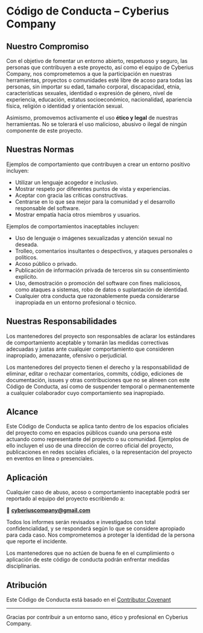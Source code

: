 # Código de Conducta – Cyberius Company

## Nuestro Compromiso

Con el objetivo de fomentar un entorno abierto, respetuoso y seguro, las personas que contribuyen a este proyecto, así como el equipo de Cyberius Company, nos comprometemos a que la participación en nuestras herramientas, proyectos o comunidades esté libre de acoso para todas las personas, sin importar su edad, tamaño corporal, discapacidad, etnia, características sexuales, identidad o expresión de género, nivel de experiencia, educación, estatus socioeconómico, nacionalidad, apariencia física, religión o identidad y orientación sexual.

Asimismo, promovemos activamente el uso **ético y legal** de nuestras herramientas. No se tolerará el uso malicioso, abusivo o ilegal de ningún componente de este proyecto.

## Nuestras Normas

Ejemplos de comportamiento que contribuyen a crear un entorno positivo incluyen:

- Utilizar un lenguaje acogedor e inclusivo.
- Mostrar respeto por diferentes puntos de vista y experiencias.
- Aceptar con gracia las críticas constructivas.
- Centrarse en lo que sea mejor para la comunidad y el desarrollo responsable del software.
- Mostrar empatía hacia otros miembros y usuarios.

Ejemplos de comportamientos inaceptables incluyen:

- Uso de lenguaje o imágenes sexualizadas y atención sexual no deseada.
- Trolleo, comentarios insultantes o despectivos, y ataques personales o políticos.
- Acoso público o privado.
- Publicación de información privada de terceros sin su consentimiento explícito.
- Uso, demostración o promoción del software con fines maliciosos, como ataques a sistemas, robo de datos o suplantación de identidad.
- Cualquier otra conducta que razonablemente pueda considerarse inapropiada en un entorno profesional o técnico.

## Nuestras Responsabilidades

Los mantenedores del proyecto son responsables de aclarar los estándares de comportamiento aceptable y tomarán las medidas correctivas adecuadas y justas ante cualquier comportamiento que consideren inapropiado, amenazante, ofensivo o perjudicial.

Los mantenedores del proyecto tienen el derecho y la responsabilidad de eliminar, editar o rechazar comentarios, commits, código, ediciones de documentación, issues y otras contribuciones que no se alineen con este Código de Conducta, así como de suspender temporal o permanentemente a cualquier colaborador cuyo comportamiento sea inapropiado.

## Alcance

Este Código de Conducta se aplica tanto dentro de los espacios oficiales del proyecto como en espacios públicos cuando una persona esté actuando como representante del proyecto o su comunidad. Ejemplos de ello incluyen el uso de una dirección de correo oficial del proyecto, publicaciones en redes sociales oficiales, o la representación del proyecto en eventos en línea o presenciales.

## Aplicación

Cualquier caso de abuso, acoso o comportamiento inaceptable podrá ser reportado al equipo del proyecto escribiendo a:

📩 **cyberiuscompany@gmail.com**

Todos los informes serán revisados e investigados con total confidencialidad, y se responderá según lo que se considere apropiado para cada caso. Nos comprometemos a proteger la identidad de la persona que reporte el incidente.

Los mantenedores que no actúen de buena fe en el cumplimiento o aplicación de este código de conducta podrán enfrentar medidas disciplinarias.

## Atribución

Este Código de Conducta está basado en el [Contributor Covenant](https://www.contributor-covenant.org/es/version/2/0/code_of_conduct/)

---

Gracias por contribuir a un entorno sano, ético y profesional en Cyberius Company.
